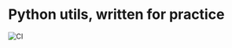 # Python utils, written for practice

![CI](https://github.com/thejolman/py-utils/workflows/CI/badge.svg)
